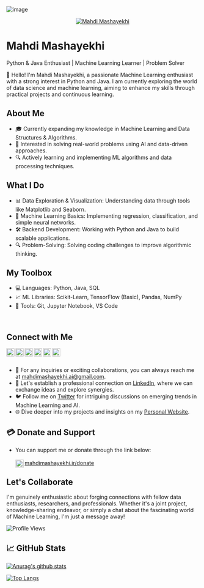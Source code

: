 ![image](https://github.com/user-attachments/assets/3e28892f-4e7e-489b-b390-4973106ca9d9)<p align="center">
  <a href="https://mahdimashayekhi.ir" target="_blank" rel="noreferrer"><img src="https://user-images.githubusercontent.com/108976550/205439817-4627fe82-bc98-4ef6-b0f6-a0de3022ca23.jpg" alt="Mahdi Mashayekhi"></a>
</p>

# Mahdi Mashayekhi
Python & Java Enthusiast | Machine Learning Learner | Problem Solver

👋 Hello! I'm Mahdi Mashayekhi, a passionate Machine Learning enthusiast with a strong interest in Python and Java. I am currently exploring the world of data science and machine learning, aiming to enhance my skills through practical projects and continuous learning.

## About Me
- 🎓 Currently expanding my knowledge in Machine Learning and Data Structures & Algorithms.
- 🚀 Interested in solving real-world problems using AI and data-driven approaches.
- 🔍 Actively learning and implementing ML algorithms and data processing techniques.

## What I Do
- 📊 Data Exploration & Visualization: Understanding data through tools like Matplotlib and Seaborn.
- 🤖 Machine Learning Basics: Implementing regression, classification, and simple neural networks.
- 🛠 Backend Development: Working with Python and Java to build scalable applications.
- 🔍 Problem-Solving: Solving coding challenges to improve algorithmic thinking.

## My Toolbox
- 💻 Languages: Python, Java, SQL
- 📈 ML Libraries: Scikit-Learn, TensorFlow (Basic), Pandas, NumPy
- 🔧 Tools: Git, Jupyter Notebook, VS Code

<img src="https://img.shields.io/badge/dialogflow-FF9800?style=for-the-badge&logo=dialogflow&logoColor=white" alt=""></img>
<img src="https://img.shields.io/badge/TensorFlow-FF6F00?style=for-the-badge&logo=tensorflow&logoColor=white" alt=""></img>
<img src="https://img.shields.io/badge/Weights_&_Biases-FFBE00?style=for-the-badge&logo=WeightsAndBiases&logoColor=white" alt=""></img>
<img src="https://img.shields.io/badge/C%23-239120?style=for-the-badge&logo=c-sharp&logoColor=white" alt=""></img>
<img src="https://img.shields.io/badge/Python-3776AB?style=for-the-badge&logo=python&logoColor=white" alt=""></img>
<img src="https://img.shields.io/badge/HTML-239120?style=for-the-badge&logo=html5&logoColor=white" alt=""></img>
<img src="https://img.shields.io/badge/CSS-239120?&style=for-the-badge&logo=css3&logoColor=white" alt=""></img>
<img src="https://img.shields.io/badge/.NET-5C2D91?style=for-the-badge&logo=.net&logoColor=white" alt=""></img>
<img src="https://img.shields.io/badge/JavaScript-F7DF1E?style=for-the-badge&logo=javascript&logoColor=black" alt=""></img>
<img src="https://img.shields.io/badge/Sass-CC6699?style=for-the-badge&logo=sass&logoColor=white" alt=""></img>
<img src="https://img.shields.io/badge/PHP-777BB4?style=for-the-badge&logo=php&logoColor=white" alt=""></img>
<img src="https://img.shields.io/badge/GIT-E44C30?style=for-the-badge&logo=git&logoColor=white" alt=""></img>

## Connect with Me
<a href="https://mahdimashayekhi.ir"><img align="left" src="https://user-images.githubusercontent.com/108976550/205439604-2fc2cf1f-9b32-4793-8fbc-68ca7d7aef01.png" alt="Site Mahdi Mashayekhi" width="21px"/></a>
<a href="https://twitter.com/Mashayekhi_AI"><img align="left" src="https://user-images.githubusercontent.com/108976550/205439278-ef523083-6d42-4ca3-84de-1608dcd39d2c.png" alt="twitter Mahdi Mashayekhi" width="21px"/></a>
<a href="https://www.linkedin.com/in/mahdimashayekhi/"><img align="left" src="https://user-images.githubusercontent.com/108976550/205439314-6c244884-b22d-4e2a-b83b-94377b88a301.png" alt="Linkedin Mahdi Mashayekhi" width="21px"/></a>
<a href="https://www.youtube.com/@MahdiMashayekhi"><img align="left" src="https://user-images.githubusercontent.com/108976550/205439340-d4512d7e-aa6b-4dbd-80eb-9b2083583573.png" alt="YouTubr Mahdi Mashayekhi" width="21px"/></a>
<a href="https://medium.com/@MahdiMashayekhi"><img align="left" src="https://user-images.githubusercontent.com/108976550/205439524-fbd3f80c-ad61-4c20-8f53-b7797a023f4b.png" alt="Medium Mahdi Mashayekhi" width="21px"/></a>
<a href="https://www.instagram.com/mahdimashayekhi.ai/"><img align="left" src="https://user-images.githubusercontent.com/108976550/205439420-4acda2ac-ba3d-437e-b373-04e0e78929d7.png" alt="Instagram Mahdi Mashayekhi" width="21px"/></a>

<br/><br/>

- 📧 For any inquiries or exciting collaborations, you can always reach me at [mahdimashayekhi.ai@gmail.com](mailto:mahdimashayekhi.ai@gmail.com).
- 💼 Let's establish a professional connection on [LinkedIn](https://www.linkedin.com/in/mahdimashayekhi/), where we can exchange ideas and explore synergies.
- 🐦 Follow me on [Twitter](https://twitter.com/Mashayekhi_AI) for intriguing discussions on emerging trends in Machine Learning and AI.
- 🌐 Dive deeper into my projects and insights on my [Personal Website](https://mahdimashayekhi.ir).

## 💳 Donate and Support

- You can support me or donate through the link below:</br></br>
<a href="https://mahdimashayekhi.ir/donate"><img align="left" src="https://user-images.githubusercontent.com/108976550/205439604-2fc2cf1f-9b32-4793-8fbc-68ca7d7aef01.png" alt="Mahdi Mashayekhi Donate" width="21px"/></a>
<a href="https://mahdimashayekhi.ir/donate">mahdimashayekhi.ir/donate</a>

## Let's Collaborate
I'm genuinely enthusiastic about forging connections with fellow data enthusiasts, researchers, and professionals. Whether it's a joint project, knowledge-sharing endeavor, or simply a chat about the fascinating world of Machine Learning, I'm just a message away!

![Profile Views](https://komarev.com/ghpvc/?username=yourusername&color=blue)

## 📈 GitHub Stats 

[![Anurag's github stats](https://github-readme-stats.vercel.app/api?username=MahdiMashayekhi-Ai)](https://github.com/MahdiMashayekhi-Ai)

[![Top Langs](https://github-readme-stats.vercel.app/api/top-langs/?username=MahdiMashayekhi-Ai&layout=compact)](https://github.com/MahdiMashayekhi-Ai)

